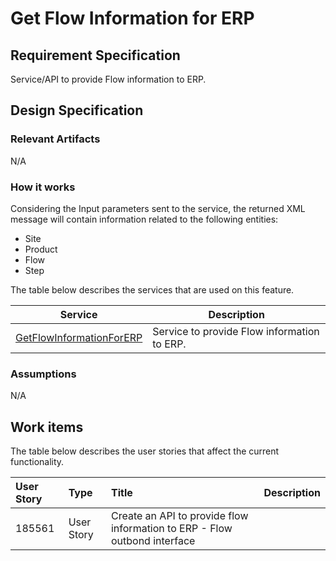 # Get Flow Information for ERP

## Requirement Specification

Service/API to provide Flow information to ERP.

## Design Specification

### Relevant Artifacts

N/A

### How it works

Considering the Input parameters sent to the service, the returned XML message will contain information related to the following entities:

* Site
* Product
* Flow
* Step

The table below describes the services that are used on this feature.

| Service | Description |
| ------- | ----------- |
| [GetFlowInformationForERP](/cmf.custom.help/cmf.custom.help.techspec>cmf.custom.help.artifacts>services>GetFlowInformationForERP) | Service to provide Flow information to ERP. |

### Assumptions

N/A

## Work items

The table below describes the user stories that affect the current functionality.

| User Story | Type       | Title                                             | Description |
| :--------- | :--------- | :------------------------------------------------ | :---------- |
| 185561     | User Story | Create an API to provide flow information to ERP - Flow outbond interface |  |
